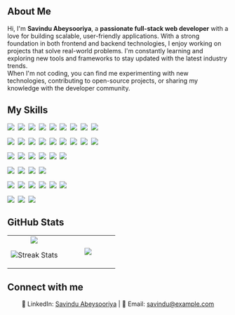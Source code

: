 ## About Me

Hi, I'm **Savindu Abeysooriya**, a **passionate full-stack web developer** with a love for building scalable, user-friendly applications. With a strong foundation in both frontend and backend technologies, I enjoy working on projects that solve real-world problems. I'm constantly learning and exploring new tools and frameworks to stay updated with the latest industry trends.  
When I'm not coding, you can find me experimenting with new technologies, contributing to open-source projects, or sharing my knowledge with the developer community.

## My Skills

<!-- Programming Languages -->
<img src="https://img.shields.io/badge/JavaScript-F7DF1E?logo=javascript&logoColor=000"> 
<img src="https://img.shields.io/badge/TypeScript-3178C6?logo=typescript&logoColor=white"> 
<img src="https://img.shields.io/badge/Python-3776AB?logo=python&logoColor=white"> 
<img src="https://img.shields.io/badge/Java-007396?logo=java&logoColor=white"> 
<img src="https://img.shields.io/badge/C++-00599C?logo=c%2B%2B&logoColor=white"> 
<img src="https://img.shields.io/badge/C%23-239120?logo=c-sharp&logoColor=white"> 
<img src="https://img.shields.io/badge/PHP-777BB4?logo=php&logoColor=white"> 
<img src="https://img.shields.io/badge/Go-00ADD8?logo=go&logoColor=white"> 
<img src="https://img.shields.io/badge/Ruby-CC342D?logo=ruby&logoColor=white"> 

<!-- Frontend -->
<img src="https://img.shields.io/badge/HTML-E34F26?logo=html5&logoColor=white"> 
<img src="https://img.shields.io/badge/CSS-1572B6?logo=css3&logoColor=white"> 
<img src="https://img.shields.io/badge/Sass-CC6699?logo=sass&logoColor=white"> 
<img src="https://img.shields.io/badge/React-61DAFB?logo=react&logoColor=white"> 
<img src="https://img.shields.io/badge/Next.js-000000?logo=next.js&logoColor=white"> 
<img src="https://img.shields.io/badge/Angular-DD0031?logo=angular&logoColor=white"> 
<img src="https://img.shields.io/badge/Vue.js-4FC08D?logo=vue.js&logoColor=white"> 
<img src="https://img.shields.io/badge/TailwindCSS-06B6D4?logo=tailwind-css&logoColor=white"> 
<img src="https://img.shields.io/badge/Bootstrap-7952B3?logo=bootstrap&logoColor=white"> 

<!-- Backend / Frameworks -->
<img src="https://img.shields.io/badge/Laravel-F05340?logo=laravel&logoColor=white"> 
<img src="https://img.shields.io/badge/Spring Boot-6DB33F?logo=spring&logoColor=white"> 
<img src="https://img.shields.io/badge/Node.js-6DA55F?logo=node.js&logoColor=white"> 
<img src="https://img.shields.io/badge/Express.js-000000?logo=express&logoColor=white"> 
<img src="https://img.shields.io/badge/Django-092E20?logo=django&logoColor=white"> 
<img src="https://img.shields.io/badge/Rails-CC0000?logo=ruby-on-rails&logoColor=white"> 

<!-- Databases -->
<img src="https://img.shields.io/badge/MySQL-4479A1?logo=mysql&logoColor=white"> 
<img src="https://img.shields.io/badge/PostgreSQL-4169E1?logo=postgresql&logoColor=white"> 
<img src="https://img.shields.io/badge/MongoDB-%234ea94b.svg?logo=mongodb&logoColor=white"> 
<img src="https://img.shields.io/badge/Redis-DC382D?logo=redis&logoColor=white"> 

<!-- Dev Tools -->
<img src="https://img.shields.io/badge/Git-F05032?logo=git&logoColor=white"> 
<img src="https://img.shields.io/badge/GitHub-181717?logo=github&logoColor=white"> 
<img src="https://img.shields.io/badge/Docker-2496ED?logo=docker&logoColor=white"> 
<img src="https://img.shields.io/badge/Kubernetes-326CE5?logo=kubernetes&logoColor=white"> 
<img src="https://img.shields.io/badge/Jenkins-D24939?logo=jenkins&logoColor=white"> 
<img src="https://img.shields.io/badge/CI/CD-007ACC?logo=azuredevops&logoColor=white"> 

<!-- Cloud -->
<img src="https://img.shields.io/badge/AWS-232F3E?logo=amazon-aws&logoColor=white"> 
<img src="https://img.shields.io/badge/Azure-0078D4?logo=microsoft-azure&logoColor=white"> 
<img src="https://img.shields.io/badge/GCP-FBBC05?logo=google-cloud&logoColor=white">

## GitHub Stats

<table><tbody><tr border="none"><td width="50%" align="center">
<img align="center" src="https://readme-stats-fork-mauve.vercel.app/api/?username=SavinduAbeysooriya&theme=dark&show_icons=true&count_private=true">

<img alt="Streak Stats" src="https://github-readme-streak-stats-five-roan.vercel.app?user=SavinduAbeysooriya&theme=dark"></td><td width="50%" align="center">
<img align="center" src="https://readme-stats-fork-mauve.vercel.app/api/top-langs/?username=SavinduAbeysooriya&theme=dark&hide_border=false&no-bg=true&no-frame=true&langs_count=6"></td></tr></tbody></table>

## Connect with me

<p align="center">
🔗 LinkedIn: <a href="https://www.linkedin.com/in/savindu-abeysooriya-13082129a" target="_blank">Savindu Abeysooriya</a> | 
📧 Email: <a href="mailto:savindu@example.com">savindu@example.com</a>
</p>
